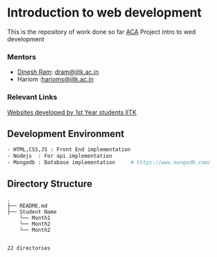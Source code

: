 # Introduction to web development 
This is the repository of work done so far [ACA](https://www.facebook.com/aca.cse.iitk/) Project intro to wed development

### Mentors
- [Dinesh Ram](): dram@iitk.ac.in 
- Hariom :harioms@iitk.ac.in

### Relevant Links
[Websites developed by 1st Year students IITK](https://docs.google.com/spreadsheets/d/1LHgJQZQaUL_1WsSH0Go8X7WrJ14_GmgY6tVUwnC4ras/edit#gid=0)

## Development Environment

```bash
- HTML,CSS,JS : Front End implementation    
- Nodejs  : For api implementation 
- Mongodb : Database implementation    	# https://www.mongodb.com/
```
## Directory Structure
```
.
├── README.md
├── Student Name
    └── Month1
    └── Month2
    └── Month2


22 directories
```






